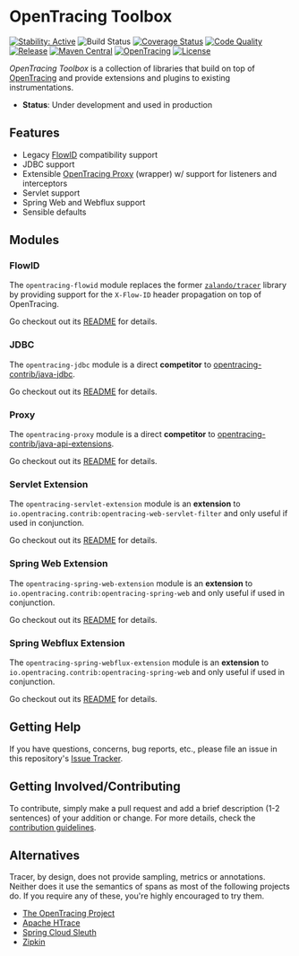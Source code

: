# OpenTracing Toolbox

[![Stability: Active](https://masterminds.github.io/stability/active.svg)](https://masterminds.github.io/stability/active.html)
![Build Status](https://github.com/zalando/opentracing-toolbox/workflows/build/badge.svg)
[![Coverage Status](https://img.shields.io/coveralls/zalando/opentracing-toolbox/master.svg)](https://coveralls.io/r/zalando/opentracing-toolbox)
[![Code Quality](https://img.shields.io/codacy/grade/69e173024eec403797466e147a2051a3/master.svg)](https://www.codacy.com/app/whiskeysierra/opentracing-toolbox)
[![Release](https://img.shields.io/github/release/zalando/opentracing-toolbox.svg)](https://github.com/zalando/opentracing-toolbox/releases)
[![Maven Central](https://img.shields.io/maven-central/v/org.zalando/opentracing-toolbox.svg)](https://maven-badges.herokuapp.com/maven-central/org.zalando/opentracing-toolbox)
[![OpenTracing](https://img.shields.io/badge/OpenTracing-enabled-blue.svg)](http://opentracing.io)
[![License](https://img.shields.io/badge/license-MIT-blue.svg)](https://raw.githubusercontent.com/zalando/opentracing-toolbox/master/LICENSE)

*OpenTracing Toolbox* is a collection of libraries that build on top of [OpenTracing](https://opentracing.io/) and provide extensions and plugins to existing instrumentations.

- **Status**: Under development and used in production

## Features

- Legacy [FlowID](#flowid) compatibility support 
- JDBC support
- Extensible [OpenTracing Proxy](#proxy) (wrapper) w/ support for listeners and interceptors
- Servlet support
- Spring Web and Webflux support
- Sensible defaults

## Modules

### FlowID

The `opentracing-flowid` module replaces the former [`zalando/tracer`](https://github.com/zalando/tracer) library by providing support for the `X-Flow-ID` header propagation on top of OpenTracing.

Go checkout out its [README](opentracing-flowid) for details. 

### JDBC

The `opentracing-jdbc` module is a direct **competitor** to [opentracing-contrib/java-jdbc](https://github.com/opentracing-contrib/java-jdbc). 

Go checkout out its [README](opentracing-jdbc) for details. 

### Proxy

The `opentracing-proxy` module is a direct **competitor** to [opentracing-contrib/java-api-extensions](https://github.com/opentracing-contrib/java-api-extensions). 

Go checkout out its [README](opentracing-proxy) for details. 

### Servlet Extension

The `opentracing-servlet-extension` module is an **extension** to `io.opentracing.contrib:opentracing-web-servlet-filter` and only useful if used in conjunction.

Go checkout out its [README](opentracing-servlet-extension) for details. 

### Spring Web Extension

The `opentracing-spring-web-extension` module is an **extension** to `io.opentracing.contrib:opentracing-spring-web` and only useful if used in conjunction.

Go checkout out its [README](opentracing-spring-extension/opentracing-spring-web-extension) for details. 

### Spring Webflux Extension

The `opentracing-spring-webflux-extension` module is an **extension** to `io.opentracing.contrib:opentracing-spring-web` and only useful if used in conjunction.

Go checkout out its [README](opentracing-spring-extension/opentracing-spring-webflux-extension) for details. 

## Getting Help

If you have questions, concerns, bug reports, etc., please file an issue in this repository's [Issue Tracker](../../issues).

## Getting Involved/Contributing

To contribute, simply make a pull request and add a brief description (1-2 sentences) of your addition or change. For
more details, check the [contribution guidelines](.github/CONTRIBUTING.md).

## Alternatives

Tracer, by design, does not provide sampling, metrics or annotations. Neither does it use the semantics of spans as
most of the following projects do. If you require any of these, you're highly encouraged to try them.

- [The OpenTracing Project](http://opentracing.io/)
- [Apache HTrace](http://htrace.incubator.apache.org/)
- [Spring Cloud Sleuth](http://cloud.spring.io/spring-cloud-sleuth/)
- [Zipkin](http://zipkin.io/)
